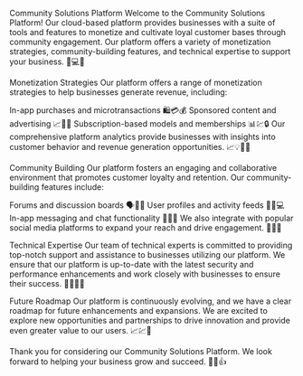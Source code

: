 Community Solutions Platform
Welcome to the Community Solutions Platform! Our cloud-based platform provides businesses with a suite of tools and features to monetize and cultivate loyal customer bases through community engagement. Our platform offers a variety of monetization strategies, community-building features, and technical expertise to support your business. 🤖💻🌐

Monetization Strategies
Our platform offers a range of monetization strategies to help businesses generate revenue, including:

In-app purchases and microtransactions 🛍💳💰
Sponsored content and advertising 📈👥📝
Subscription-based models and memberships 📊💹🔒
Our comprehensive platform analytics provide businesses with insights into customer behavior and revenue generation opportunities. 📈💡👨‍💼

Community Building
Our platform fosters an engaging and collaborative environment that promotes customer loyalty and retention. Our community-building features include:

Forums and discussion boards 🗣💬📝
User profiles and activity feeds 🧑👩💻
In-app messaging and chat functionality 📩👥💬
We also integrate with popular social media platforms to expand your reach and drive engagement. 📲👥🌐

Technical Expertise
Our team of technical experts is committed to providing top-notch support and assistance to businesses utilizing our platform. We ensure that our platform is up-to-date with the latest security and performance enhancements and work closely with businesses to ensure their success. 🔧👨‍💻🌟

Future Roadmap
Our platform is continuously evolving, and we have a clear roadmap for future enhancements and expansions. We are excited to explore new opportunities and partnerships to drive innovation and provide even greater value to our users. 📈💹🚀

Thank you for considering our Community Solutions Platform. We look forward to helping your business grow and succeed. 💪🙌👍
